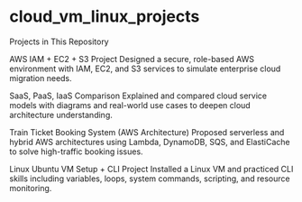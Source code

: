 # cloud_vm_linux_projects
Projects in This Repository

AWS IAM + EC2 + S3 Project
  Designed a secure, role-based AWS environment with IAM, EC2, and S3 services to simulate enterprise cloud migration needs.

SaaS, PaaS, IaaS Comparison
  Explained and compared cloud service models with diagrams and real-world use cases to deepen cloud architecture understanding.

Train Ticket Booking System (AWS Architecture)
  Proposed serverless and hybrid AWS architectures using Lambda, DynamoDB, SQS, and ElastiCache to solve high-traffic booking issues.

Linux Ubuntu VM Setup + CLI Project
  Installed a Linux VM and practiced CLI skills including variables, loops, system commands, scripting, and resource monitoring.


